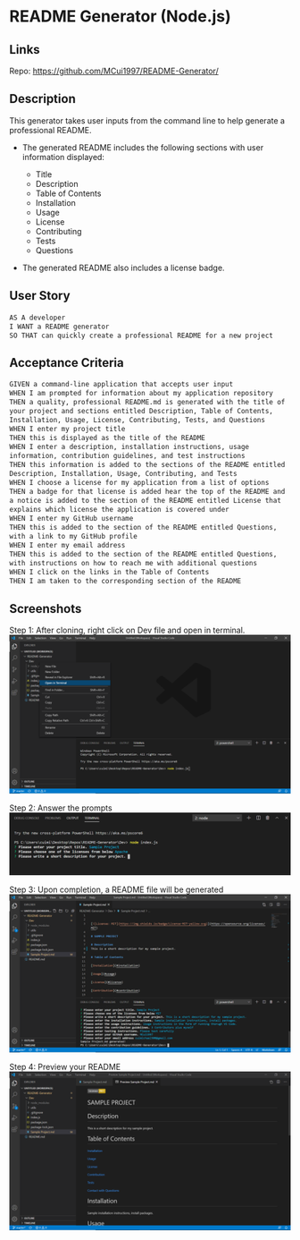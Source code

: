 # README Generator (Node.js)

## Links

Repo: https://github.com/MCui1997/README-Generator/

## Description

This generator takes user inputs from the command line to help generate a professional README. 

* The generated README includes the following sections with user information displayed: 

  * Title
  * Description
  * Table of Contents
  * Installation
  * Usage
  * License
  * Contributing
  * Tests
  * Questions
  
* The generated README also includes a license badge. 

## User Story

```
AS A developer
I WANT a README generator
SO THAT can quickly create a professional README for a new project
```

## Acceptance Criteria

```
GIVEN a command-line application that accepts user input
WHEN I am prompted for information about my application repository
THEN a quality, professional README.md is generated with the title of your project and sections entitled Description, Table of Contents, Installation, Usage, License, Contributing, Tests, and Questions
WHEN I enter my project title
THEN this is displayed as the title of the README
WHEN I enter a description, installation instructions, usage information, contribution guidelines, and test instructions
THEN this information is added to the sections of the README entitled Description, Installation, Usage, Contributing, and Tests
WHEN I choose a license for my application from a list of options
THEN a badge for that license is added hear the top of the README and a notice is added to the section of the README entitled License that explains which license the application is covered under
WHEN I enter my GitHub username
THEN this is added to the section of the README entitled Questions, with a link to my GitHub profile
WHEN I enter my email address
THEN this is added to the section of the README entitled Questions, with instructions on how to reach me with additional questions
WHEN I click on the links in the Table of Contents
THEN I am taken to the corresponding section of the README
```

## Screenshots

Step 1: After cloning, right click on Dev file and open in terminal.
![Alt text](/screenshots/Terminal.png "Optional Title")

Step 2: Answer the prompts
![Alt text](/screenshots/Prompts.PNG "Optional Title")

Step 3: Upon completion, a README file will be generated
![Alt text](/screenshots/Completed.png "Optional Title")

Step 4: Preview your README
![Alt text](/screenshots/Final.png "Optional Title")
